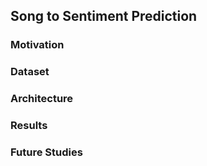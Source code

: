 ## Song to Sentiment Prediction

### Motivation

### Dataset

### Architecture

### Results

### Future Studies
